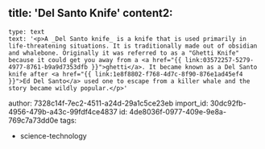 title: 'Del Santo Knife'
content2:
  -
    type: text
    text: '<p>A _Del Santo knife_ is a knife that is used primarily in life-threatening situations. It is traditionally made out of obsidian and whalebone. Originally it was referred to as a "Ghetti Knife" because it could get you away from a <a href="{{ link:03572257-5279-4977-8761-b9a9d7353dfb }}">ghetti</a>. It became known as a Del Santo knife after <a href="{{ link:1e8f8802-f768-4d7c-8f90-876e1ad45ef4 }}">Ed Del Santo</a> used one to escape from a killer whale and the story became wildly popular.</p>'
author: 7328c14f-7ec2-4511-a24d-29a1c5ce23eb
import_id: 30dc92fb-4956-479b-a43c-99fdf4ce4837
id: 4de8036f-0977-409e-9e8a-769c7a73dd0e
tags:
  - science-technology

